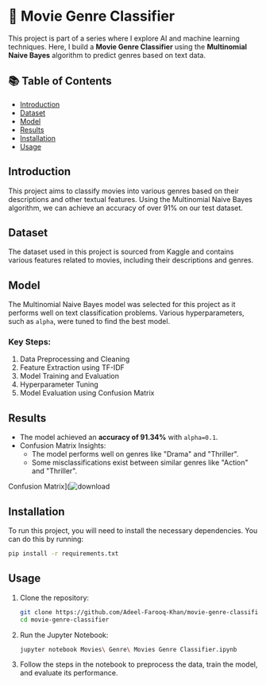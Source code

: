 # 🎥 Movie Genre Classifier

This project is part of a series where I explore AI and machine learning techniques. Here, I build a **Movie Genre Classifier** using the **Multinomial Naive Bayes** algorithm to predict genres based on text data.

## 📚 Table of Contents

- [Introduction](#introduction)
- [Dataset](#dataset)
- [Model](#model)
- [Results](#results)
- [Installation](#installation)
- [Usage](#usage)

## Introduction

This project aims to classify movies into various genres based on their descriptions and other textual features. Using the Multinomial Naive Bayes algorithm, we can achieve an accuracy of over 91% on our test dataset.

## Dataset

The dataset used in this project is sourced from Kaggle and contains various features related to movies, including their descriptions and genres.

## Model

The Multinomial Naive Bayes model was selected for this project as it performs well on text classification problems. Various hyperparameters, such as `alpha`, were tuned to find the best model.

### Key Steps:
1. Data Preprocessing and Cleaning
2. Feature Extraction using TF-IDF
3. Model Training and Evaluation
4. Hyperparameter Tuning
5. Model Evaluation using Confusion Matrix

## Results

- The model achieved an **accuracy of 91.34%** with `alpha=0.1`.
- Confusion Matrix Insights:
  - The model performs well on genres like "Drama" and "Thriller".
  - Some misclassifications exist between similar genres like "Action" and "Thriller".

Confusion Matrix](![download](https://github.com/user-attachments/assets/aa7e8598-f9a5-4d2c-886d-cae1a8179914)

## Installation

To run this project, you will need to install the necessary dependencies. You can do this by running:

```bash
pip install -r requirements.txt
```

## Usage

1. Clone the repository:
    ```bash
    git clone https://github.com/Adeel-Farooq-Khan/movie-genre-classifier.git
    cd movie-genre-classifier
    ```
   
2. Run the Jupyter Notebook:
    ```bash
    jupyter notebook Movies\ Genre\ Movies Genre Classifier.ipynb
    ```

3. Follow the steps in the notebook to preprocess the data, train the model, and evaluate its performance.

